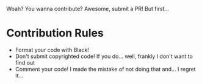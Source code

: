 Woah? You wanna contribute? Awesome, submit a PR! But first...

# Contribution Rules
- Format your code with Black!
- Don't submit copyrighted code! If you do... well, frankly I don't want to find out
- Comment your code! I made the mistake of not doing that and... I regret it...
